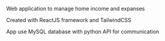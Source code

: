 
Web application to manage home income and expanses

Created with ReactJS framework and TailwindCSS

App use MySQL database with python API for communication 

